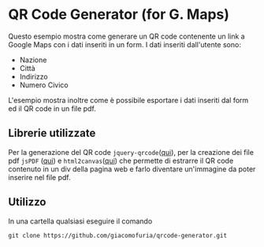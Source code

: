 # QR Code Generator (for G. Maps)

Questo esempio mostra come generare un QR code contenente un link a Google Maps con i dati inseriti in un form. I dati inseriti dall'utente sono:
- Nazione
- Città
- Indirizzo
- Numero Civico

L'esempio mostra inoltre come è possibile esportare i dati inseriti dal form ed il QR code in un file pdf.
## Librerie utilizzate

Per la generazione del QR code `jquery-qrcode`([qui](https://github.com/jeromeetienne/jquery-qrcode)), per la creazione dei file pdf `jsPDF` ([qui](https://github.com/MrRio/jsPDF)) e `html2canvas`([qui](https://html2canvas.hertzen.com)) che permette di estrarre il QR code contenuto in un div della pagina web e farlo diventare un'immagine da poter inserire nel file pdf.

## Utilizzo

In una cartella qualsiasi eseguire il comando 
```
git clone https://github.com/giacomofuria/qrcode-generator.git
```
